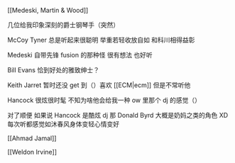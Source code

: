 [[Medeski, Martin & Wood]]


几位给我印象深刻的爵士钢琴手（突然）

McCoy Tyner 总是听起来很聪明 举重若轻收放自如 和科川相得益彰  

Medeski 自带先锋 fusion 的那种怪 很有想法 也好听  

Bill Evans 恰到好处的雅致绅士？  

Keith Jarret 暂时还没 get 到（）喜欢 [[ECM|ecm]] 但是不常听他  

Hancock 很炫很时髦 不知为啥他会给我一种 ow 里那个 dj 的感觉（）  

对了顺便 如果说 Hancock 是酷炫 dj 那 Donald Byrd 大概是奶妈之类的角色 XD 每次听都感觉如沐春风身体变轻心情变好

[[Ahmad Jamal]]

[[Weldon Irvine]]

